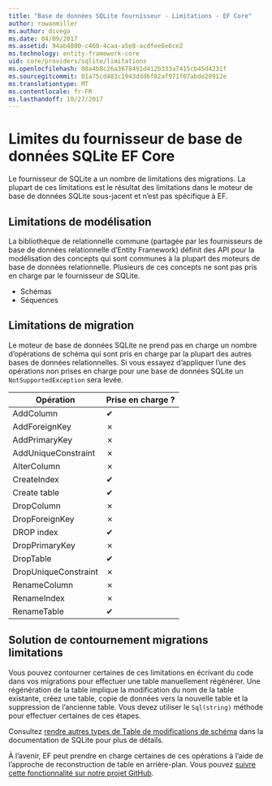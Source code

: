 ```yaml
---
title: "Base de données SQLite fournisseur - Limitations - EF Core"
author: rowanmiller
ms.author: divega
ms.date: 04/09/2017
ms.assetid: 94ab4800-c460-4caa-a5e8-acdfee6e6ce2
ms.technology: entity-framework-core
uid: core/providers/sqlite/limitations
ms.openlocfilehash: 08a4b8c26a3678491d412b333a7415cb45d4231f
ms.sourcegitcommit: 01a75cd483c1943ddd6f82af971f07abde20912e
ms.translationtype: MT
ms.contentlocale: fr-FR
ms.lasthandoff: 10/27/2017
---
```

# <a name="sqlite-ef-core-database-provider-limitations"></a>Limites du fournisseur de base de données SQLite EF Core

Le fournisseur de SQLite a un nombre de limitations des migrations. La plupart de ces limitations est le résultat des limitations dans le moteur de base de données SQLite sous-jacent et n’est pas spécifique à EF.

## <a name="modeling-limitations"></a>Limitations de modélisation

La bibliothèque de relationnelle commune (partagée par les fournisseurs de base de données relationnelle d’Entity Framework) définit des API pour la modélisation des concepts qui sont communes à la plupart des moteurs de base de données relationnelle. Plusieurs de ces concepts ne sont pas pris en charge par le fournisseur de SQLite.

* Schémas
* Séquences

## <a name="migrations-limitations"></a>Limitations de migration

Le moteur de base de données SQLite ne prend pas en charge un nombre d’opérations de schéma qui sont pris en charge par la plupart des autres bases de données relationnelles. Si vous essayez d’appliquer l’une des opérations non prises en charge pour une base de données SQLite un `NotSupportedException` sera levée.

| Opération            | Prise en charge ? |
| -------------------- | ---------- |
| AddColumn            | ✔          |
| AddForeignKey        | ✗          |
| AddPrimaryKey        | ✗          |
| AddUniqueConstraint  | ✗          |
| AlterColumn          | ✗          |
| CreateIndex          | ✔          |
| Create table          | ✔          |
| DropColumn           | ✗          |
| DropForeignKey       | ✗          |
| DROP index            | ✔          |
| DropPrimaryKey       | ✗          |
| DropTable            | ✔          |
| DropUniqueConstraint | ✗          |
| RenameColumn         | ✗          |
| RenameIndex          | ✗          |
| RenameTable          | ✔          |

## <a name="migrations-limitations-workaround"></a>Solution de contournement migrations limitations

Vous pouvez contourner certaines de ces limitations en écrivant du code dans vos migrations pour effectuer une table manuellement régénérer. Une régénération de la table implique la modification du nom de la table existante, créez une table, copie de données vers la nouvelle table et la suppression de l’ancienne table. Vous devez utiliser le `Sql(string)` méthode pour effectuer certaines de ces étapes.

Consultez [rendre autres types de Table de modifications de schéma](http://sqlite.org/lang_altertable.html#otheralter) dans la documentation de SQLite pour plus de détails.

À l’avenir, EF peut prendre en charge certaines de ces opérations à l’aide de l’approche de reconstruction de table en arrière-plan. Vous pouvez [suivre cette fonctionnalité sur notre projet GitHub](https://github.com/aspnet/EntityFramework/issues/329).
